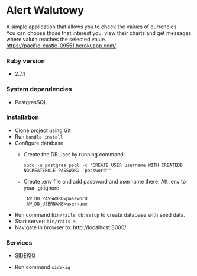 # Alert Walutowy

A simple application that allows you to check the values of currencies. </br>
You can choose those that interest you, view their charts and get messages where valuta reaches the selected value.</br>
https://pacific-castle-09551.herokuapp.com/


### Ruby version
  * 2.7.1
### System dependencies
  * PostgresSQL
### Installation
  * Clone project using Git </br>
  * Run `bundle install` </br>
  * Configure database </br>
    - Create the DB user by running command: </br>
      ```
      sudo -u postgres psql -c "CREATE USER username WITH CREATEDB NOCREATEROLE PASSWORD 'password'"
      ```
    
    - Create .env file and add password and username there. Att .env to your .gitignore <br>
      ```
       AW_DB_PASSWORD=password
       AW_DB_USERNAME=username
      ```
  * Run command `bin/rails db:setup` to create database with seed data. 
  * Start server: `bin/rails s`
  * Navigate in browser to: http://localhost:3000/

### Services 

 * [SIDEKIQ](https://github.com/mperham/sidekiq)
 - Run command `sidekiq`   
